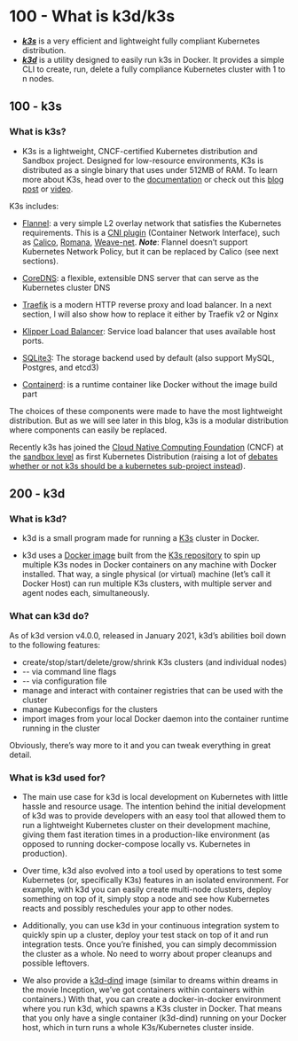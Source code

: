 # 100 - What is k3d/k3s

- ***[k3s](https://rancher.com/docs/k3s/latest/en/)*** is a very efficient and lightweight fully compliant Kubernetes distribution.
- ***[k3d](https://k3d.io/)*** is a utility designed to easily run k3s in Docker. It provides a simple CLI to create, run, delete a fully compliance Kubernetes cluster with 1 to n nodes.

## 100 - k3s

### What is k3s?

- K3s is a lightweight, CNCF-certified Kubernetes distribution and Sandbox project. Designed for low-resource environments, K3s is distributed as a single binary that uses under 512MB of RAM. To learn more about K3s, head over to the [documentation](https://rancher.com/docs/k3s/latest/en/) or check out this [blog post](https://rancher.com/blog/2019/2019-02-26-introducing-k3s-the-lightweight-kubernetes-distribution-built-for-the-edge/) or [video](https://www.youtube.com/watch?v=hMr3prm9gDM). 

K3s includes:

- [Flannel](https://github.com/coreos/flannel#flannel): a very simple L2 overlay network that satisfies the Kubernetes requirements. This is a [CNI plugin](https://github.com/containernetworking/cni#3rd-party-plugins) (Container Network Interface), such as [Calico](http://docs.projectcalico.org/), [Romana](http://romana.io/), [Weave-net](https://www.weave.works/products/weave-net/).
  ***Note***: Flannel doesn’t support Kubernetes Network Policy, but it can be replaced by Calico (see next sections).

- [CoreDNS](https://coredns.io/): a flexible, extensible DNS server that can serve as the Kubernetes cluster DNS

- [Traefik](https://docs.traefik.io/) is a modern HTTP reverse proxy and load balancer.
 In a next section, I will also show how to replace it either by Traefik v2 or Nginx

- [Klipper Load Balancer](https://github.com/rancher/klipper-lb): Service load balancer that uses available host ports.

- [SQLite3](https://sqlite.org/): The storage backend used by default (also support MySQL, Postgres, and etcd3)

- [Containerd](https://containerd.io/): is a runtime container like Docker without the image build part

The choices of these components were made to have the most lightweight distribution. But as we will see later in this blog, k3s is a modular distribution where components can easily be replaced.

Recently k3s has joined the [Cloud Native Computing Foundation](https://sokube.atlassian.net/wiki/spaces/TEC/pages/218234881/NewsRoom) (CNCF) at the [sandbox level](https://www.cncf.io/sandbox-projects/) as first Kubernetes Distribution (raising a lot of [debates whether or not k3s should be a kubernetes sub-project instead](https://github.com/cncf/toc/pull/447)).

## 200 - k3d

### What is k3d?

- k3d is a small program made for running a [K3s](https://k3s.io/) cluster in Docker. 

- k3d uses a [Docker image](https://hub.docker.com/r/rancher/k3s/tags) built from the [K3s repository](https://github.com/rancher/k3s) to spin up multiple K3s nodes in Docker containers on any machine with Docker installed. That way, a single physical (or virtual) machine (let’s call it Docker Host) can run multiple K3s clusters, with multiple server and agent nodes each, simultaneously.

### What can k3d do?

As of k3d version v4.0.0, released in January 2021, k3d’s abilities boil down to the following features:

- create/stop/start/delete/grow/shrink K3s clusters (and individual nodes)
- -- via command line flags
- -- via configuration file
- manage and interact with container registries that can be used with the cluster
- manage Kubeconfigs for the clusters
- import images from your local Docker daemon into the container runtime running in the cluster

Obviously, there’s way more to it and you can tweak everything in great detail.

### What is k3d used for?

- The main use case for k3d is local development on Kubernetes with little hassle and resource usage. The intention behind the initial development of k3d was to provide developers with an easy tool that allowed them to run a lightweight Kubernetes cluster on their development machine, giving them fast iteration times in a production-like environment (as opposed to running docker-compose locally vs. Kubernetes in production).

- Over time, k3d also evolved into a tool used by operations to test some Kubernetes (or, specifically K3s) features in an isolated environment. For example, with k3d you can easily create multi-node clusters, deploy something on top of it, simply stop a node and see how Kubernetes reacts and possibly reschedules your app to other nodes.

- Additionally, you can use k3d in your continuous integration system to quickly spin up a cluster, deploy your test stack on top of it and run integration tests. Once you’re finished, you can simply decommission the cluster as a whole. No need to worry about proper cleanups and possible leftovers.

- We also provide a [k3d-dind](https://github.com/vanHeemstraSystems/k3s-dind-headstart) image (similar to dreams within dreams in the movie Inception, we’ve got containers within containers within containers.) With that, you can create a docker-in-docker environment where you run k3d, which spawns a K3s cluster in Docker. That means that you only have a single container (k3d-dind) running on your Docker host, which in turn runs a whole K3s/Kubernetes cluster inside.
